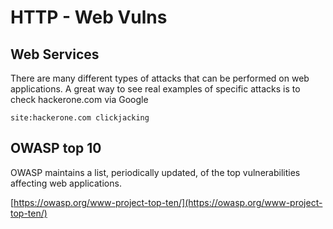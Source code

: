 # HTTP - Web Vulns

## Web Services

There are many different types of attacks that can be performed on web applications.  A great way to see real examples of specific attacks is to check hackerone.com via Google

```text
site:hackerone.com clickjacking
```

## OWASP top 10

OWASP maintains a list, periodically updated, of the top vulnerabilities affecting web applications.  

[https://owasp.org/www-project-top-ten/](https://owasp.org/www-project-top-ten/)

